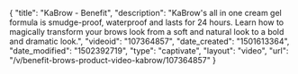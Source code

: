 {
    "title": "KaBrow - Benefit",
    "description": "KaBrow's all in one cream gel formula is smudge-proof, waterproof and lasts for 24 hours. Learn how to magically transform your brows look from a soft and natural look to a bold and dramatic look.",
    "videoid": "107364857",
    "date_created": "1501613364",
    "date_modified": "1502392719",
    "type": "captivate",
    "layout": "video",
    "url": "\/v\/benefit-brows-product-video-kabrow\/107364857"
}